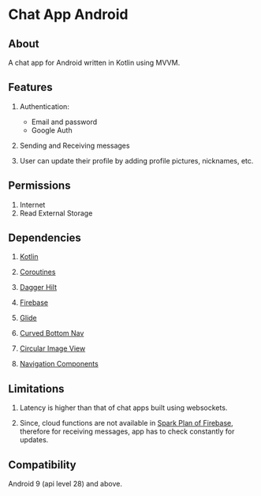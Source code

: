 # Chat App Android


## About

A chat app for Android written in Kotlin using MVVM.

## Features

1. Authentication:
    * Email and password
    * Google Auth

2. Sending and Receiving messages

3. User can update their profile by adding profile pictures, nicknames, etc.


## Permissions

1. Internet
2. Read External Storage


## Dependencies

1. [Kotlin](https://kotlinlang.org/docs/home.html)

2. [Coroutines](https://developer.android.com/kotlin/coroutines)

3. [Dagger Hilt](https://developer.android.com/training/dependency-injection/hilt-android)

4. [Firebase](console.firebase.google.com)

5. [Glide](https://github.com/bumptech/glide)

6. [Curved Bottom Nav](https://github.com/susonthapa/curved-bottom-navigation)

7. [Circular Image View](https://github.com/hdodenhof/CircleImageView)

8. [Navigation Components](https://developer.android.com/guide/navigation/navigation-getting-started)


## Limitations

1. Latency is higher than that of chat apps built using websockets.

2. Since, cloud functions are not available in [Spark Plan of Firebase](https://firebase.google.com/pricing), therefore for receiving messages, app has to check constantly for updates.

## Compatibility

Android 9 (api level 28) and above.
